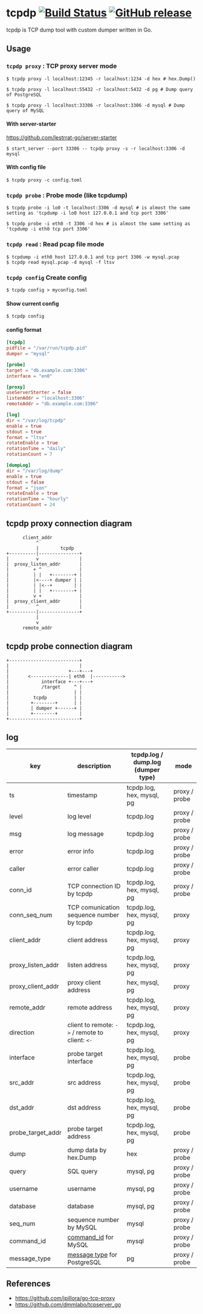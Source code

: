 # tcpdp [![Build Status](https://travis-ci.org/k1LoW/tcpdp.svg?branch=master)](https://travis-ci.org/k1LoW/tcpdp) [![GitHub release](https://img.shields.io/github/release/k1LoW/tcpdp.svg)](https://github.com/k1LoW/tcpdp/releases)

tcpdp is TCP dump tool with custom dumper written in Go.

## Usage

### `tcpdp proxy` : TCP proxy server mode

``` console
$ tcpdp proxy -l localhost:12345 -r localhost:1234 -d hex # hex.Dump()
```

``` console
$ tcpdp proxy -l localhost:55432 -r localhost:5432 -d pg # Dump query of PostgreSQL
```

``` console
$ tcpdp proxy -l localhost:33306 -r localhost:3306 -d mysql # Dump query of MySQL
```

#### With server-starter

https://github.com/lestrrat-go/server-starter

``` console
$ start_server --port 33306 -- tcpdp proxy -s -r localhost:3306 -d mysql
```

#### With config file

``` console
$ tcpdp proxy -c config.toml
```

### `tcpdp probe` : Probe mode (like tcpdump)

``` console
$ tcpdp probe -i lo0 -t localhost:3306 -d mysql # is almost the same setting as 'tcpdump -i lo0 host 127.0.0.1 and tcp port 3306'
```

``` console
$ tcpdp probe -i eth0 -t 3306 -d hex # is almost the same setting as 'tcpdump -i eth0 tcp port 3306'
```

### `tcpdp read` : Read pcap file mode

``` console
$ tcpdump -i eth0 host 127.0.0.1 and tcp port 3306 -w mysql.pcap
$ tcpdp read mysql.pcap -d mysql -f ltsv
```

### `tcpdp config` Create config

``` console
$ tcpdp config > myconfig.toml
```

#### Show current config

``` console
$ tcpdp config
```

#### config format

``` toml
[tcpdp]
pidfile = "/var/run/tcpdp.pid"
dumper = "mysql"

[probe]
target = "db.example.com:3306"
interface = "en0"

[proxy]
useServerSterter = false
listenAddr = "localhost:3306"
remoteAddr = "db.example.com:3306"

[log]
dir = "/var/log/tcpdp"
enable = true
stdout = true
format = "ltsv"
rotateEnable = true
rotationTime = "daily"
rotationCount = 7

[dumpLog]
dir = "/var/log/dump"
enable = true
stdout = false
format = "json"
rotateEnable = true
rotationTime = "hourly"
rotationCount = 24
```

## tcpdp proxy connection diagram

```
      client_addr
           ^
           |        tcpdp
+----------|---------------+
|          v               |
|  proxy_listen_addr       |
|         + ^              |
|         | |   +--------+ |
|         |<----+ dumper | |
|         | |<--+        | |
|         | |   +--------+ |
|         v +              |
|  proxy_client_addr       |
|          ^               |
+----------|---------------+
           |
           v
      remote_addr
```

## tcpdp probe connection diagram

```
+--------------------------+
|                          |
|                      +---+---+
|       <--------------| eth0  |----------->
|            interface +---+---+
|            /target     ^ |
|                        | |
|         tcpdp          | |
|        +--------+      | |
|        | dumper +------+ |
|        +--------+        |
+--------------------------+
```

## log

| key | description | tcpdp.log / dump.log (dumper type) | mode |
| --- | ----------- | ---------------------------------- | ---- |
| ts | timestamp | tcpdp.log, hex, mysql, pg | proxy / probe |
| level | log level | tcpdp.log | proxy / probe |
| msg | log message | tcpdp.log | proxy / probe |
| error | error info | tcpdp.log | proxy / probe |
| caller | error caller | tcpdp.log | proxy / probe |
| conn_id | TCP connection ID by tcpdp | tcpdp.log, hex, mysql, pg | proxy / probe |
| conn_seq_num | TCP comunication sequence number by tcpdp | tcpdp.log, hex, mysql, pg | proxy |
| client_addr | client address | tcpdp.log, hex, mysql, pg | proxy |
| proxy_listen_addr | listen address| tcpdp.log, hex, mysql, pg | proxy |
| proxy_client_addr | proxy client address | hex, mysql, pg | proxy |
| remote_addr | remote address | tcpdp.log, hex, mysql, pg | proxy |
| direction | client to remote: `->` / remote to client: `<-` | tcpdp.log, hex, mysql, pg | proxy |
| interface | probe target interface | tcpdp.log, hex, mysql, pg | probe |
| src_addr | src address | tcpdp.log, hex, mysql, pg | probe |
| dst_addr | dst address | tcpdp.log, hex, mysql, pg | probe |
| probe_target_addr | probe target address | tcpdp.log, hex, mysql, pg | probe |
| dump | dump data by hex.Dump | hex | proxy / probe |
| query | SQL query | mysql, pg | proxy / probe |
| username | username | mysql, pg | proxy / probe |
| database | database | mysql, pg | proxy / probe |
| seq_num | sequence number by MySQL | mysql | proxy / probe |
| command_id | [command_id](https://dev.mysql.com/doc/internals/en/com-query.html) for MySQL | mysql | proxy / probe |
| message_type | [message type](https://www.postgresql.org/docs/current/static/protocol-overview.html#PROTOCOL-MESSAGE-CONCEPTS) for PostgreSQL | pg | proxy / probe |

## References

- https://github.com/jpillora/go-tcp-proxy
- https://github.com/dmmlabo/tcpserver_go
